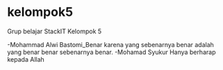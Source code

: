 # kelompok5
Grup belajar StackIT Kelompok 5

-Mohammad Alwi Bastomi_Benar karena yang sebenarnya benar adalah yang benar benar sebenarnya benar.
-Mohamad Syukur Hanya berharap kepada Allah
